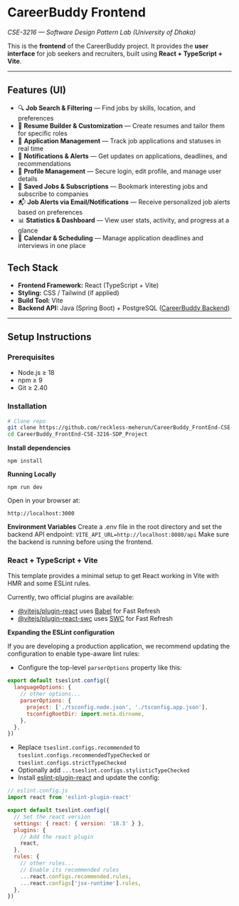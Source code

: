 # CareerBuddy Frontend 

_CSE-3216 — Software Design Pattern Lab (University of Dhaka)_

This is the **frontend** of the CareerBuddy project. It provides the **user interface** for job seekers and recruiters, built using **React + TypeScript + Vite**.

---

## Features (UI)

- 🔍 **Job Search & Filtering** — Find jobs by skills, location, and preferences  
- 📄 **Resume Builder & Customization** — Create resumes and tailor them for specific roles  
- 📌 **Application Management** — Track job applications and statuses in real time  
- 🔔 **Notifications & Alerts** — Get updates on applications, deadlines, and recommendations  
- 👤 **Profile Management** — Secure login, edit profile, and manage user details  
- 💾 **Saved Jobs & Subscriptions** — Bookmark interesting jobs and subscribe to companies  
- 📬 **Job Alerts via Email/Notifications** — Receive personalized job alerts based on preferences  
- 📊 **Statistics & Dashboard** — View user stats, activity, and progress at a glance  
- 📅 **Calendar & Scheduling** — Manage application deadlines and interviews in one place  

## Tech Stack

- **Frontend Framework:** React (TypeScript + Vite)  
- **Styling:** CSS / Tailwind (if applied)  
- **Build Tool:** Vite  
- **Backend API:** Java (Spring Boot) + PostgreSQL ([CareerBuddy Backend](https://github.com/sheldor944/CareerBuddy_BackEnd-CSE-3216-SDP-Project))  

---

## Setup Instructions

### Prerequisites
- Node.js ≥ 18  
- npm ≥ 9  
- Git ≥ 2.40  

### Installation
```bash
# Clone repo
git clone https://github.com/reckless-meherun/CareerBuddy_FrontEnd-CSE-3216-SDP_Project.git
cd CareerBuddy_FrontEnd-CSE-3216-SDP_Project
```
**Install dependencies**
```
npm install
```
**Running Locally**
```
npm run dev
```
Open in your browser at:
```
http://localhost:3000
```
**Environment Variables**
Create a .env file in the root directory and set the backend API endpoint:
```VITE_API_URL=http://localhost:8080/api```
Make sure the backend is running before using the frontend.

### React + TypeScript + Vite

This template provides a minimal setup to get React working in Vite with HMR and some ESLint rules.

Currently, two official plugins are available:

- [@vitejs/plugin-react](https://github.com/vitejs/vite-plugin-react/blob/main/packages/plugin-react/README.md) uses [Babel](https://babeljs.io/) for Fast Refresh
- [@vitejs/plugin-react-swc](https://github.com/vitejs/vite-plugin-react-swc) uses [SWC](https://swc.rs/) for Fast Refresh

**Expanding the ESLint configuration**

If you are developing a production application, we recommend updating the configuration to enable type-aware lint rules:

- Configure the top-level `parserOptions` property like this:

```js
export default tseslint.config({
  languageOptions: {
    // other options...
    parserOptions: {
      project: ['./tsconfig.node.json', './tsconfig.app.json'],
      tsconfigRootDir: import.meta.dirname,
    },
  },
})
```

- Replace `tseslint.configs.recommended` to `tseslint.configs.recommendedTypeChecked` or `tseslint.configs.strictTypeChecked`
- Optionally add `...tseslint.configs.stylisticTypeChecked`
- Install [eslint-plugin-react](https://github.com/jsx-eslint/eslint-plugin-react) and update the config:

```js
// eslint.config.js
import react from 'eslint-plugin-react'

export default tseslint.config({
  // Set the react version
  settings: { react: { version: '18.3' } },
  plugins: {
    // Add the react plugin
    react,
  },
  rules: {
    // other rules...
    // Enable its recommended rules
    ...react.configs.recommended.rules,
    ...react.configs['jsx-runtime'].rules,
  },
})
```
